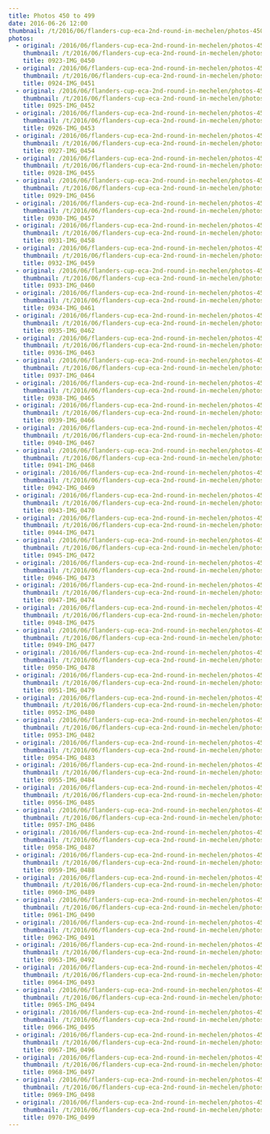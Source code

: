 ```yaml
---
title: Photos 450 to 499
date: 2016-06-26 12:00
thumbnail: /t/2016/06/flanders-cup-eca-2nd-round-in-mechelen/photos-450-to-499/0923-img_0450.jpg
photos:
  - original: /2016/06/flanders-cup-eca-2nd-round-in-mechelen/photos-450-to-499/0923-img_0450.jpg
    thumbnail: /t/2016/06/flanders-cup-eca-2nd-round-in-mechelen/photos-450-to-499/0923-img_0450.jpg
    title: 0923-IMG_0450
  - original: /2016/06/flanders-cup-eca-2nd-round-in-mechelen/photos-450-to-499/0924-img_0451.jpg
    thumbnail: /t/2016/06/flanders-cup-eca-2nd-round-in-mechelen/photos-450-to-499/0924-img_0451.jpg
    title: 0924-IMG_0451
  - original: /2016/06/flanders-cup-eca-2nd-round-in-mechelen/photos-450-to-499/0925-img_0452.jpg
    thumbnail: /t/2016/06/flanders-cup-eca-2nd-round-in-mechelen/photos-450-to-499/0925-img_0452.jpg
    title: 0925-IMG_0452
  - original: /2016/06/flanders-cup-eca-2nd-round-in-mechelen/photos-450-to-499/0926-img_0453.jpg
    thumbnail: /t/2016/06/flanders-cup-eca-2nd-round-in-mechelen/photos-450-to-499/0926-img_0453.jpg
    title: 0926-IMG_0453
  - original: /2016/06/flanders-cup-eca-2nd-round-in-mechelen/photos-450-to-499/0927-img_0454.jpg
    thumbnail: /t/2016/06/flanders-cup-eca-2nd-round-in-mechelen/photos-450-to-499/0927-img_0454.jpg
    title: 0927-IMG_0454
  - original: /2016/06/flanders-cup-eca-2nd-round-in-mechelen/photos-450-to-499/0928-img_0455.jpg
    thumbnail: /t/2016/06/flanders-cup-eca-2nd-round-in-mechelen/photos-450-to-499/0928-img_0455.jpg
    title: 0928-IMG_0455
  - original: /2016/06/flanders-cup-eca-2nd-round-in-mechelen/photos-450-to-499/0929-img_0456.jpg
    thumbnail: /t/2016/06/flanders-cup-eca-2nd-round-in-mechelen/photos-450-to-499/0929-img_0456.jpg
    title: 0929-IMG_0456
  - original: /2016/06/flanders-cup-eca-2nd-round-in-mechelen/photos-450-to-499/0930-img_0457.jpg
    thumbnail: /t/2016/06/flanders-cup-eca-2nd-round-in-mechelen/photos-450-to-499/0930-img_0457.jpg
    title: 0930-IMG_0457
  - original: /2016/06/flanders-cup-eca-2nd-round-in-mechelen/photos-450-to-499/0931-img_0458.jpg
    thumbnail: /t/2016/06/flanders-cup-eca-2nd-round-in-mechelen/photos-450-to-499/0931-img_0458.jpg
    title: 0931-IMG_0458
  - original: /2016/06/flanders-cup-eca-2nd-round-in-mechelen/photos-450-to-499/0932-img_0459.jpg
    thumbnail: /t/2016/06/flanders-cup-eca-2nd-round-in-mechelen/photos-450-to-499/0932-img_0459.jpg
    title: 0932-IMG_0459
  - original: /2016/06/flanders-cup-eca-2nd-round-in-mechelen/photos-450-to-499/0933-img_0460.jpg
    thumbnail: /t/2016/06/flanders-cup-eca-2nd-round-in-mechelen/photos-450-to-499/0933-img_0460.jpg
    title: 0933-IMG_0460
  - original: /2016/06/flanders-cup-eca-2nd-round-in-mechelen/photos-450-to-499/0934-img_0461.jpg
    thumbnail: /t/2016/06/flanders-cup-eca-2nd-round-in-mechelen/photos-450-to-499/0934-img_0461.jpg
    title: 0934-IMG_0461
  - original: /2016/06/flanders-cup-eca-2nd-round-in-mechelen/photos-450-to-499/0935-img_0462.jpg
    thumbnail: /t/2016/06/flanders-cup-eca-2nd-round-in-mechelen/photos-450-to-499/0935-img_0462.jpg
    title: 0935-IMG_0462
  - original: /2016/06/flanders-cup-eca-2nd-round-in-mechelen/photos-450-to-499/0936-img_0463.jpg
    thumbnail: /t/2016/06/flanders-cup-eca-2nd-round-in-mechelen/photos-450-to-499/0936-img_0463.jpg
    title: 0936-IMG_0463
  - original: /2016/06/flanders-cup-eca-2nd-round-in-mechelen/photos-450-to-499/0937-img_0464.jpg
    thumbnail: /t/2016/06/flanders-cup-eca-2nd-round-in-mechelen/photos-450-to-499/0937-img_0464.jpg
    title: 0937-IMG_0464
  - original: /2016/06/flanders-cup-eca-2nd-round-in-mechelen/photos-450-to-499/0938-img_0465.jpg
    thumbnail: /t/2016/06/flanders-cup-eca-2nd-round-in-mechelen/photos-450-to-499/0938-img_0465.jpg
    title: 0938-IMG_0465
  - original: /2016/06/flanders-cup-eca-2nd-round-in-mechelen/photos-450-to-499/0939-img_0466.jpg
    thumbnail: /t/2016/06/flanders-cup-eca-2nd-round-in-mechelen/photos-450-to-499/0939-img_0466.jpg
    title: 0939-IMG_0466
  - original: /2016/06/flanders-cup-eca-2nd-round-in-mechelen/photos-450-to-499/0940-img_0467.jpg
    thumbnail: /t/2016/06/flanders-cup-eca-2nd-round-in-mechelen/photos-450-to-499/0940-img_0467.jpg
    title: 0940-IMG_0467
  - original: /2016/06/flanders-cup-eca-2nd-round-in-mechelen/photos-450-to-499/0941-img_0468.jpg
    thumbnail: /t/2016/06/flanders-cup-eca-2nd-round-in-mechelen/photos-450-to-499/0941-img_0468.jpg
    title: 0941-IMG_0468
  - original: /2016/06/flanders-cup-eca-2nd-round-in-mechelen/photos-450-to-499/0942-img_0469.jpg
    thumbnail: /t/2016/06/flanders-cup-eca-2nd-round-in-mechelen/photos-450-to-499/0942-img_0469.jpg
    title: 0942-IMG_0469
  - original: /2016/06/flanders-cup-eca-2nd-round-in-mechelen/photos-450-to-499/0943-img_0470.jpg
    thumbnail: /t/2016/06/flanders-cup-eca-2nd-round-in-mechelen/photos-450-to-499/0943-img_0470.jpg
    title: 0943-IMG_0470
  - original: /2016/06/flanders-cup-eca-2nd-round-in-mechelen/photos-450-to-499/0944-img_0471.jpg
    thumbnail: /t/2016/06/flanders-cup-eca-2nd-round-in-mechelen/photos-450-to-499/0944-img_0471.jpg
    title: 0944-IMG_0471
  - original: /2016/06/flanders-cup-eca-2nd-round-in-mechelen/photos-450-to-499/0945-img_0472.jpg
    thumbnail: /t/2016/06/flanders-cup-eca-2nd-round-in-mechelen/photos-450-to-499/0945-img_0472.jpg
    title: 0945-IMG_0472
  - original: /2016/06/flanders-cup-eca-2nd-round-in-mechelen/photos-450-to-499/0946-img_0473.jpg
    thumbnail: /t/2016/06/flanders-cup-eca-2nd-round-in-mechelen/photos-450-to-499/0946-img_0473.jpg
    title: 0946-IMG_0473
  - original: /2016/06/flanders-cup-eca-2nd-round-in-mechelen/photos-450-to-499/0947-img_0474.jpg
    thumbnail: /t/2016/06/flanders-cup-eca-2nd-round-in-mechelen/photos-450-to-499/0947-img_0474.jpg
    title: 0947-IMG_0474
  - original: /2016/06/flanders-cup-eca-2nd-round-in-mechelen/photos-450-to-499/0948-img_0475.jpg
    thumbnail: /t/2016/06/flanders-cup-eca-2nd-round-in-mechelen/photos-450-to-499/0948-img_0475.jpg
    title: 0948-IMG_0475
  - original: /2016/06/flanders-cup-eca-2nd-round-in-mechelen/photos-450-to-499/0949-img_0477.jpg
    thumbnail: /t/2016/06/flanders-cup-eca-2nd-round-in-mechelen/photos-450-to-499/0949-img_0477.jpg
    title: 0949-IMG_0477
  - original: /2016/06/flanders-cup-eca-2nd-round-in-mechelen/photos-450-to-499/0950-img_0478.jpg
    thumbnail: /t/2016/06/flanders-cup-eca-2nd-round-in-mechelen/photos-450-to-499/0950-img_0478.jpg
    title: 0950-IMG_0478
  - original: /2016/06/flanders-cup-eca-2nd-round-in-mechelen/photos-450-to-499/0951-img_0479.jpg
    thumbnail: /t/2016/06/flanders-cup-eca-2nd-round-in-mechelen/photos-450-to-499/0951-img_0479.jpg
    title: 0951-IMG_0479
  - original: /2016/06/flanders-cup-eca-2nd-round-in-mechelen/photos-450-to-499/0952-img_0480.jpg
    thumbnail: /t/2016/06/flanders-cup-eca-2nd-round-in-mechelen/photos-450-to-499/0952-img_0480.jpg
    title: 0952-IMG_0480
  - original: /2016/06/flanders-cup-eca-2nd-round-in-mechelen/photos-450-to-499/0953-img_0482.jpg
    thumbnail: /t/2016/06/flanders-cup-eca-2nd-round-in-mechelen/photos-450-to-499/0953-img_0482.jpg
    title: 0953-IMG_0482
  - original: /2016/06/flanders-cup-eca-2nd-round-in-mechelen/photos-450-to-499/0954-img_0483.jpg
    thumbnail: /t/2016/06/flanders-cup-eca-2nd-round-in-mechelen/photos-450-to-499/0954-img_0483.jpg
    title: 0954-IMG_0483
  - original: /2016/06/flanders-cup-eca-2nd-round-in-mechelen/photos-450-to-499/0955-img_0484.jpg
    thumbnail: /t/2016/06/flanders-cup-eca-2nd-round-in-mechelen/photos-450-to-499/0955-img_0484.jpg
    title: 0955-IMG_0484
  - original: /2016/06/flanders-cup-eca-2nd-round-in-mechelen/photos-450-to-499/0956-img_0485.jpg
    thumbnail: /t/2016/06/flanders-cup-eca-2nd-round-in-mechelen/photos-450-to-499/0956-img_0485.jpg
    title: 0956-IMG_0485
  - original: /2016/06/flanders-cup-eca-2nd-round-in-mechelen/photos-450-to-499/0957-img_0486.jpg
    thumbnail: /t/2016/06/flanders-cup-eca-2nd-round-in-mechelen/photos-450-to-499/0957-img_0486.jpg
    title: 0957-IMG_0486
  - original: /2016/06/flanders-cup-eca-2nd-round-in-mechelen/photos-450-to-499/0958-img_0487.jpg
    thumbnail: /t/2016/06/flanders-cup-eca-2nd-round-in-mechelen/photos-450-to-499/0958-img_0487.jpg
    title: 0958-IMG_0487
  - original: /2016/06/flanders-cup-eca-2nd-round-in-mechelen/photos-450-to-499/0959-img_0488.jpg
    thumbnail: /t/2016/06/flanders-cup-eca-2nd-round-in-mechelen/photos-450-to-499/0959-img_0488.jpg
    title: 0959-IMG_0488
  - original: /2016/06/flanders-cup-eca-2nd-round-in-mechelen/photos-450-to-499/0960-img_0489.jpg
    thumbnail: /t/2016/06/flanders-cup-eca-2nd-round-in-mechelen/photos-450-to-499/0960-img_0489.jpg
    title: 0960-IMG_0489
  - original: /2016/06/flanders-cup-eca-2nd-round-in-mechelen/photos-450-to-499/0961-img_0490.jpg
    thumbnail: /t/2016/06/flanders-cup-eca-2nd-round-in-mechelen/photos-450-to-499/0961-img_0490.jpg
    title: 0961-IMG_0490
  - original: /2016/06/flanders-cup-eca-2nd-round-in-mechelen/photos-450-to-499/0962-img_0491.jpg
    thumbnail: /t/2016/06/flanders-cup-eca-2nd-round-in-mechelen/photos-450-to-499/0962-img_0491.jpg
    title: 0962-IMG_0491
  - original: /2016/06/flanders-cup-eca-2nd-round-in-mechelen/photos-450-to-499/0963-img_0492.jpg
    thumbnail: /t/2016/06/flanders-cup-eca-2nd-round-in-mechelen/photos-450-to-499/0963-img_0492.jpg
    title: 0963-IMG_0492
  - original: /2016/06/flanders-cup-eca-2nd-round-in-mechelen/photos-450-to-499/0964-img_0493.jpg
    thumbnail: /t/2016/06/flanders-cup-eca-2nd-round-in-mechelen/photos-450-to-499/0964-img_0493.jpg
    title: 0964-IMG_0493
  - original: /2016/06/flanders-cup-eca-2nd-round-in-mechelen/photos-450-to-499/0965-img_0494.jpg
    thumbnail: /t/2016/06/flanders-cup-eca-2nd-round-in-mechelen/photos-450-to-499/0965-img_0494.jpg
    title: 0965-IMG_0494
  - original: /2016/06/flanders-cup-eca-2nd-round-in-mechelen/photos-450-to-499/0966-img_0495.jpg
    thumbnail: /t/2016/06/flanders-cup-eca-2nd-round-in-mechelen/photos-450-to-499/0966-img_0495.jpg
    title: 0966-IMG_0495
  - original: /2016/06/flanders-cup-eca-2nd-round-in-mechelen/photos-450-to-499/0967-img_0496.jpg
    thumbnail: /t/2016/06/flanders-cup-eca-2nd-round-in-mechelen/photos-450-to-499/0967-img_0496.jpg
    title: 0967-IMG_0496
  - original: /2016/06/flanders-cup-eca-2nd-round-in-mechelen/photos-450-to-499/0968-img_0497.jpg
    thumbnail: /t/2016/06/flanders-cup-eca-2nd-round-in-mechelen/photos-450-to-499/0968-img_0497.jpg
    title: 0968-IMG_0497
  - original: /2016/06/flanders-cup-eca-2nd-round-in-mechelen/photos-450-to-499/0969-img_0498.jpg
    thumbnail: /t/2016/06/flanders-cup-eca-2nd-round-in-mechelen/photos-450-to-499/0969-img_0498.jpg
    title: 0969-IMG_0498
  - original: /2016/06/flanders-cup-eca-2nd-round-in-mechelen/photos-450-to-499/0970-img_0499.jpg
    thumbnail: /t/2016/06/flanders-cup-eca-2nd-round-in-mechelen/photos-450-to-499/0970-img_0499.jpg
    title: 0970-IMG_0499
---
```

